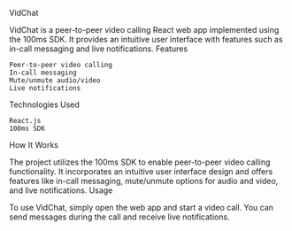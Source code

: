 VidChat

VidChat is a peer-to-peer video calling React web app implemented using the 100ms SDK. It provides an intuitive user interface with features such as in-call messaging and live notifications.
Features

    Peer-to-peer video calling
    In-call messaging
    Mute/unmute audio/video
    Live notifications

Technologies Used

    React.js
    100ms SDK

How It Works

The project utilizes the 100ms SDK to enable peer-to-peer video calling functionality. It incorporates an intuitive user interface design and offers features like in-call messaging, mute/unmute options for audio and video, and live notifications.
Usage

To use VidChat, simply open the web app and start a video call. You can send messages during the call and receive live notifications.
